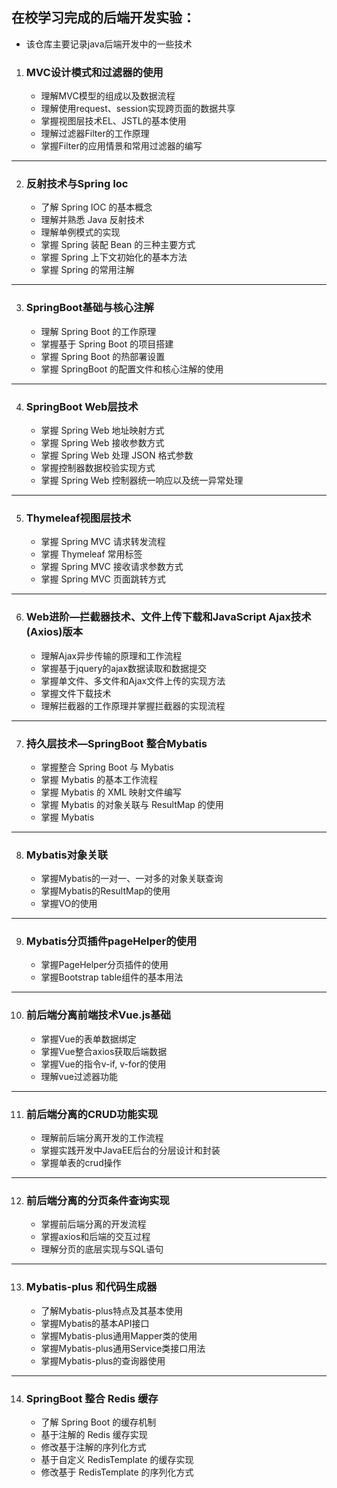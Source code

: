 ## 在校学习完成的后端开发实验：
* 该仓库主要记录java后端开发中的一些技术  

1. ### MVC设计模式和过滤器的使用
    - 理解MVC模型的组成以及数据流程
    - 理解使用request、session实现跨页面的数据共享
    - 掌握视图层技术EL、JSTL的基本使用
    - 理解过滤器Filter的工作原理
    - 掌握Filter的应用情景和常用过滤器的编写
----------
2. ### 反射技术与Spring Ioc
    - 了解 Spring IOC 的基本概念
    - 理解并熟悉 Java 反射技术
    - 理解单例模式的实现
    - 掌握 Spring 装配 Bean 的三种主要方式
    - 掌握 Spring 上下文初始化的基本方法
    - 掌握 Spring 的常用注解
----------
3. ### SpringBoot基础与核心注解
    - 理解 Spring Boot 的工作原理
    - 掌握基于 Spring Boot 的项目搭建
    - 掌握 Spring Boot 的热部署设置
    - 掌握 SpringBoot 的配置文件和核心注解的使用
----------
4. ### SpringBoot Web层技术
    - 掌握 Spring Web 地址映射方式
    - 掌握 Spring Web 接收参数方式
    - 掌握 Spring Web 处理 JSON 格式参数
    - 掌握控制器数据校验实现方式
    - 掌握 Spring Web 控制器统一响应以及统一异常处理
----------
5. ### Thymeleaf视图层技术
    - 掌握 Spring MVC 请求转发流程
    - 掌握 Thymeleaf 常用标签
    - 掌握 Spring MVC 接收请求参数方式
    - 掌握 Spring MVC 页面跳转方式
----------
6. ### Web进阶—拦截器技术、文件上传下载和JavaScript Ajax技术(Axios)版本
    - 理解Ajax异步传输的原理和工作流程
    - 掌握基于jquery的ajax数据读取和数据提交
    - 掌握单文件、多文件和Ajax文件上传的实现方法
    - 掌握文件下载技术
    - 理解拦截器的工作原理并掌握拦截器的实现流程
----------
7. ### 持久层技术—SpringBoot 整合Mybatis
    - 掌握整合 Spring Boot 与 Mybatis
    - 掌握 Mybatis 的基本工作流程
    - 掌握 Mybatis 的 XML 映射文件编写
    - 掌握 Mybatis 的对象关联与 ResultMap 的使用
    - 掌握 Mybatis 
----------
8. ### Mybatis对象关联
    - 掌握Mybatis的一对一、一对多的对象关联查询
    - 掌握Mybatis的ResultMap的使用
    - 掌握VO的使用
----------
9. ### Mybatis分页插件pageHelper的使用
    - 掌握PageHelper分页插件的使用
    - 掌握Bootstrap table组件的基本用法
----------
10. ### 前后端分离前端技术Vue.js基础
    - 掌握Vue的表单数据绑定
    - 掌握Vue整合axios获取后端数据
    - 掌握Vue的指令v-if, v-for的使用
    - 理解vue过滤器功能
----------
11. ### 前后端分离的CRUD功能实现
    - 理解前后端分离开发的工作流程
    - 掌握实践开发中JavaEE后台的分层设计和封装
    - 掌握单表的crud操作  
----------
12. ### 前后端分离的分页条件查询实现
    - 掌握前后端分离的开发流程
    - 掌握axios和后端的交互过程
    - 理解分页的底层实现与SQL语句
----------
13. ### Mybatis-plus 和代码生成器
    - 了解Mybatis-plus特点及其基本使用
    - 掌握Mybatis的基本API接口
    - 掌握Mybatis-plus通用Mapper类的使用
    - 掌握Mybatis-plus通用Service类接口用法
    - 掌握Mybatis-plus的查询器使用
----------
14. ### SpringBoot 整合 Redis 缓存
    - 了解 Spring Boot 的缓存机制
    - 基于注解的 Redis 缓存实现
    - 修改基于注解的序列化方式
    - 基于自定义 RedisTemplate 的缓存实现
    - 修改基于 RedisTemplate 的序列化方式



